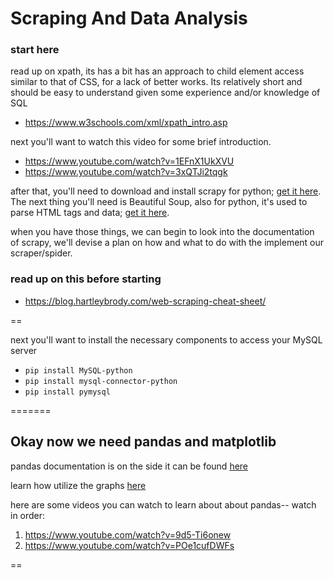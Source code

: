 # Scraping And Data Analysis

### start here
read up on xpath, its has a bit has an approach to child element access similar to that of CSS, for a lack of better works. Its relatively short and should be easy to understand given some experience and/or knowledge of SQL
* https://www.w3schools.com/xml/xpath_intro.asp

next you'll want to watch this video for some brief introduction.
* https://www.youtube.com/watch?v=1EFnX1UkXVU
* https://www.youtube.com/watch?v=3xQTJi2tqgk

after that, you'll need to download and install scrapy for python; [get it here](https://docs.scrapy.org/en/latest/). The next thing you'll need is Beautiful Soup, also for python, it's used to parse HTML tags and data; [get it here](https://www.crummy.com/software/BeautifulSoup/).

when you have those things, we can begin to look into the documentation of scrapy, we'll devise a plan on how and what to do with the implement our scraper/spider.

### read up on this before starting
* https://blog.hartleybrody.com/web-scraping-cheat-sheet/

==

next you'll want to install the necessary components to access your MySQL server

* `pip install MySQL-python`
* `pip install mysql-connector-python`
* `pip install pymysql`

=======

## Okay now we need pandas and matplotlib

pandas documentation is on the side it can be found  [here](http://pandas.pydata.org/pandas-docs/stable/)

learn how utilize the graphs [here](http://pandas.pydata.org/pandas-docs/stable/visualization.html)

here are some videos you can watch to learn about about pandas-- watch in order:
1. https://www.youtube.com/watch?v=9d5-Ti6onew
2. https://www.youtube.com/watch?v=POe1cufDWFs

==
